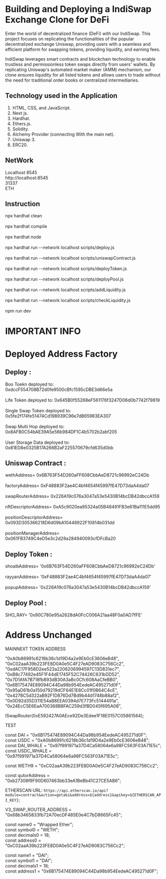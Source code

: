 # Building and Deploying a IndiSwap Exchange Clone for DeFi

Enter the world of decentralized finance (DeFi) with our IndiSwap. This project focuses on replicating the functionalities of the popular decentralized exchange Uniswap, providing users with a seamless and efficient platform for swapping tokens, providing liquidity, and earning fees.

IndiSwap leverages smart contracts and blockchain technology to enable trustless and permissionless token swaps directly from users' wallets. By replicating Uniswap's automated market maker (AMM) mechanism, our clone ensures liquidity for all listed tokens and allows users to trade without the need for traditional order books or centralized intermediaries.

## Technology used in the Application

1.  HTML, CSS, and JavaScript.
2.  Next js.
3.  Hardhat.
4.  Ethers.js.
5.  Solidity.
6.  Alchemy Provider (connecting With the main net).
7.  Uniswap 3.
8.  ERC20.

## NetWork

Localhost 8545
<br/>
http://localhost:8545
<br/>
31337
<br/>
ETH

## Instruction

npx hardhat clean
<br/>
<br/>
npx hardhat compile
<br/>
<br/>
npx hardhat node
<br/>
<br/>
npx hardhat run --network localhost scripts/deploy.js
<br/>
<br/>
npx hardhat run --network localhost scripts/uniswapContract.js
<br/>
<br/>
npx hardhat run --network localhost scripts/deployToken.js
<br/>
<br/>
npx hardhat run --network localhost scripts/deployPool.js
<br/>
<br/>
npx hardhat run --network localhost scripts/addLiquidity.js
<br/>
<br/>
npx hardhat run --network localhost scripts/checkLiquidity.js
<br/>
<br/>
npm run dev

# IMPORTANT INFO

# Deployed Address Factory

## Deploy :

Boo Toekn deployed to: 0xdccF554708B72d0fe9500cBfc1595cDBE3d66e5a
<br/>
<br/>
Life Token deployed to: 0x645B0f55268eF561176f3247D06d0b7742f79819
<br/>
<br/>
Single Swap Token deployed to: 0x5fe2f174fe51474Cd198939C96e7dB65983EA307
<br/>
<br/>
Swap Multi Hop deployed to: 0x8AFB0C54bAE39A5e56b984DF1C4b5702b2abf205
<br/>
<br/>
User Storage Data deployed to: 0x81ED8e0325B17A266B2aF225570679cfd635d0bb

## Uniswap Contract :

wethAddress= 0x6B763F54D260aFF608CbbAeD8721c96992eC24Db
<br/>
<br/>
factoryAddress= 0xF48883F2ae4C4bf4654f45997fE47D73daA4da07
<br/>
<br/>
swapRouterAddress= 0x226A19c076a3047a53e5430B14bcDB42dbccA159
<br/>
<br/>
nftDescriptorAddress= 0xA5c9020ea95324a05B48491FB3e61Ba111E5dd95
<br/>
<br/>
positionDescriptorAddress= 0x093D305366218D6d09bA10448922F10814b031dd
<br/>
<br/>
positionManagerAddress= 0x061FB3749C4eD5e3c2d28a284940093cfDFcBa20

## Deploy Token :

shoaibAddress= '0x6B763F54D260aFF608CbbAeD8721c96992eC24Db'
<br/>
<br/>
rayyanAddress= '0xF48883F2ae4C4bf4654f45997fE47D73daA4da07'
<br/>
<br/>
popupAddress= '0x226A19c076a3047a53e5430B14bcDB42dbccA159'

## Deploy Pool :

SHO_RAY= '0x90C780e95a2628dA0FcC006A21aa48F0a0AD7fFE'

# Address Unchanged

MAINNEXT TOKEN ADDRESS

"0xA0b86991c6218b36c1d19D4a2e9Eb0cE3606eB48",
<br/>
"0xC02aaA39b223FE8D0A0e5C4F27eAD9083C756Cc2",
<br/>
"0xdAC17F958D2ee523a2206206994597C13D831ec7",
<br/>
"0xB8c77482e45F1F44dE1745F52C74426C631bDD52",
<br/>
"0x7D1AfA7B718fb893dB30A3aBc0Cfc608AaCfeBB0",
<br/>
"0x6B175474E89094C44Da98b954EedeAC495271d0F",
<br/>
"0x95aD61b0a150d79219dCF64E1E6Cc01f0B64C4cE",
<br/>
"0x4278C5d322aB92F1D876Dd7Bd9b44d1748b88af2",
<br/>
"0x0D92d35D311E54aB8EEA0394d7E773Fc5144491a",
<br/>
"0x24EcC5E6EaA700368B8FAC259d3fBD045f695A08",

ISwapRouter(0xE592427A0AEce92De3Edee1F18E0157C05861564);

TEST

const DAI = "0x6B175474E89094C44Da98b954EedeAC495271d0F";
<br/>
const USDC = "0xA0b86991c6218b36c1d19D4a2e9Eb0cE3606eB48";
<br/>
const DAI_WHALE = "0x97f991971a37D4Ca58064e6a98FC563F03A71E5c";
<br/>
const USDC_WHALE = "0x97f991971a37D4Ca58064e6a98FC563F03A71E5c";

const WETH9 = "0xC02aaA39b223FE8D0A0e5C4F27eAD9083C756Cc2";

const qutorAddress = "0xb27308f9F90D607463bb33eA1BeBb41C27CE5AB6";

ETHERSCAN URL: `https://api.etherscan.io/api?module=contract&action=getabi&address=${address}&apikey=${ETHERSCAN_API_KEY}`;

V3_SWAP_ROUTER_ADDRESS = "0x68b3465833fb72A70ecDF485E0e4C7bD8665Fc45";

const name0 = "Wrapped Ether";
<br/>
const symbol0 = "WETH";
<br/>
const decimals0 = 18;
<br/>
const address0 = "0xC02aaA39b223FE8D0A0e5C4F27eAD9083C756Cc2";

const name1 = "DAI";
<br/>
const symbol1 = "DAI";
<br/>
const decimals1 = 18;
<br/>
const address1 = "0x6B175474E89094C44Da98b954EedeAC495271d0F";


